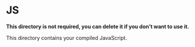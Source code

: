 # JS

**This directory is not required, you can delete it if you don't want to use it.**

This directory contains your compiled JavaScript.

